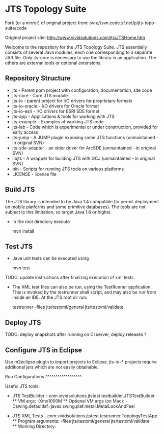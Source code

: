 JTS Topology Suite
==================

Fork (or a mirror) of original project from: svn://svn.code.sf.net/p/jts-topo-suite/code

Original project site: http://www.vividsolutions.com/jts/JTSHome.htm
     
Welcome to the repository for the JTS Topology Suite.
JTS essentially consists of several Java modules,
each one corresponding to a separate JAR file.
Only jts-core is necessary to use the library in an application.
The others are external tools or optional extensions.

Repository Structure
--------------------

* jts - Parent pom project with configuration, documentation, site code
* jts-core - Core JTS module
* jts-io - parent project for I/O drivers for proprietary formats
* jts-io-oracle - I/O drivers for Oracle format
* jts-io-esri - I/O drivers for ESRI SDE format
* jts-app - Applications & tools for working with JTS
* jts-example - Examples of working JTS code
* jts-lab - Code which is experimental or under construction, provided for early access
* jts-jump - A JUMP plugin exposing some JTS functions (unmaintained - in original SVN)
* jts-sde-adapter - an older driver for ArcSDE (unmaintained - in original SVN)
* libjts - A wrapper for building JTS with GCJ (unmaintained - in original SVN)
* bin - Scripts for running JTS tools on various platforms
* LICENSE - license file

Build JTS
---------

The JTS library is intended to be Java 1.4 compatible
(to permit deployment on mobile platforms and some primitive databases).
The tools are not subject to this limitation, so target Java 1.6 or higher.

* In the root directory execute

  mvn install

Test JTS
--------

* Java unit tests can be executed using
 
  mvn test
  
TODO: update instructions after finalizng execution of xml tests
* The XML test files can also be run, using the TestRunner application.
  This is invoked by the testrunner shell script, and may
  also be run from inside an IDE.
  At the JTS root dir run:
  
  testrunner -files jts/testxml/general jts/testxml/validate 

Deploy JTS
----------

TODO: deploy snapshots after running on CI server, deploy releases ?

Configure JTS in Eclipse
------------------------

Use m2eclipse plugin to import projects to Eclipse. jts-io-* projects require additional jars which are not easily obtainable.

Run Configurations 
^^^^^^^^^^^^^^^^^^

Useful JTS tools:

* JTS TestBuilder - com.vividsolutions.jtstest.testbuilder.JTSTestBuilder
** VM args: -Xmx1000M
** Optional VM args (on Mac): -Dswing.defaultlaf=javax.swing.plaf.metal.MetalLookAndFeel

* JTS XML Tests - com.vividsolutions.jtstest.testrunner.TopologyTestApp
** Program arguments: -files jts/testxml/general jts/testxml/validate  
** Working Directory: <repo root>


